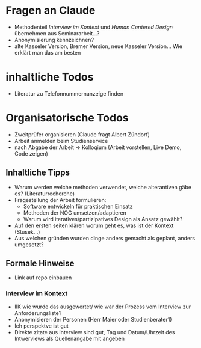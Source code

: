 # Fragen an Claude
- Methodenteil *Interview im Kontext* und *Human Centered Design* übernehmen aus Seminararbeit...?
- Anonymisierung kennzeichnen?
- alte Kasseler Version, Bremer Version, neue Kasseler Version... Wie erklärt man das am besten

# inhaltliche Todos
- Literatur zu Telefonnummernanzeige finden

# Organisatorische Todos
- Zweitprüfer organisieren (Claude fragt Albert Zündorf)
- Arbeit anmelden beim Studienservice
- nach Abgabe der Arbeit -> Kolloqium (Arbeit vorstellen, Live Demo, Code zeigen)


## Inhaltliche Tipps
- Warum werden welche methoden verwendet, welche alterantiven gäbe es? (Literaturrecherche)
- Fragestellung der Arbeit formulieren:
    - Software entwickeln für praktischen Einsatz
    - Methoden der NOG umsetzen/adaptieren
    - Warum wird iteratives/partizipatives Design als Ansatz gewählt?
- Auf den ersten seiten klären worum geht es, was ist der Kontext (Stusek...)
- Aus welchen gründen wurden dinge anders gemacht als geplant, anders umgesetzt?
    
    
## Formale Hinweise
- Link auf repo einbauen


### Interview im Kontext
- IIK wie wurde das ausgewertet/ wie war der Prozess vom Interview zur Anforderungsliste?
- Anonymisieren der Personen (Herr Maier oder Studienberater1)
- Ich perspektve ist gut
- Direkte zitate aus Interview sind gut, Tag und Datum/Uhrzeit des Intwerviews als Quellenangabe mit angeben


